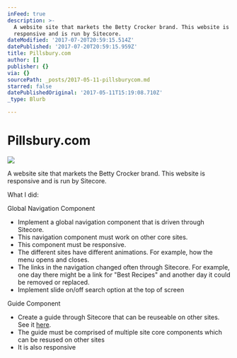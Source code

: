 ```yaml
---
inFeed: true
description: >-
  A website site that markets the Betty Crocker brand. This website is
  responsive and is run by Sitecore.
dateModified: '2017-07-20T20:59:15.514Z'
datePublished: '2017-07-20T20:59:15.959Z'
title: Pillsbury.com
author: []
publisher: {}
via: {}
sourcePath: _posts/2017-05-11-pillsburycom.md
starred: false
datePublishedOriginal: '2017-05-11T15:19:08.710Z'
_type: Blurb

---
```

# Pillsbury.com
![](https://the-grid-user-content.s3-us-west-2.amazonaws.com/0cb841fb-5a67-452d-83ea-f8b6e19a9786.jpg)

A website site that markets the Betty Crocker brand. This website is responsive and is run by Sitecore.

What I did:

Global Navigation Component

* Implement a global navigation component that is driven through Sitecore.
* This navigation component must work on other core sites.
* This component must be responsive.
* The different sites have different animations. For example, how the menu opens and closes.
* The links in the navigation changed often through Sitecore. For example, one day there might be a link for "Best Recipes" and another day it could be removed or replaced.
* Implement slide on/off search option at the top of screen

Guide Component

* Create a guide through Sitecore that can be reuseable on other sites. See it [here][0].
* The guide must be comprised of multiple site core components which can be resused on other sites
* It is also responsive

[0]: https://www.bettycrocker.com/menus-holidays-parties/mhplibrary/holidays/bettys-thanksgiving-guide